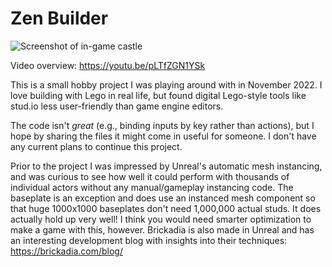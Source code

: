 # Zen Builder

![Screenshot of in-game castle](https://github.com/SmartlyDressedGames/Zenb/assets/12567645/d9a6e8dc-e636-4127-b134-50e29cc554c8)

Video overview: https://youtu.be/pLTfZGN1YSk

This is a small hobby project I was playing around with in November 2022. I love building with Lego in real life, but found digital Lego-style tools like stud.io less user-friendly than game engine editors. 

The code isn't *great* (e.g., binding inputs by key rather than actions), but I hope by sharing the files it might come in useful for someone. I don't have any current plans to continue this project.

Prior to the project I was impressed by Unreal's automatic mesh instancing, and was curious to see how well it could perform with thousands of individual actors without any manual/gameplay instancing code. The baseplate is an exception and does use an instanced mesh component so that huge 1000x1000 baseplates don't need 1,000,000 actual studs. It does actually hold up very well! I think you would need smarter optimization to make a game with this, however. Brickadia is also made in Unreal and has an interesting development blog with insights into their techniques: https://brickadia.com/blog/
